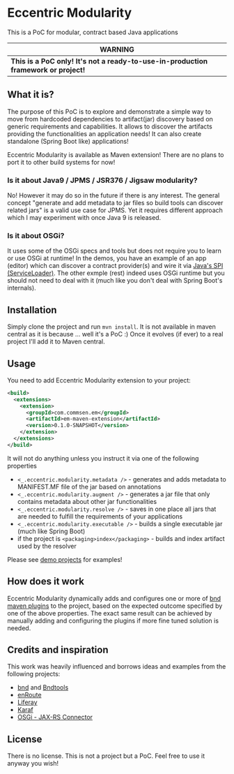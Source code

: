 
# Eccentric Modularity

This is a PoC for modular, contract based Java applications

| WARNING |
| --- |
| **This is a PoC only! It's not a ready-to-use-in-production framework or project!** |

## What it is?

The purpose of this PoC is to explore and demonstrate a simple way to move from hardcoded dependencies to artifact(jar) discovery based on generic requirements and capabilities. It allows to discover the artifacts providing the functionalities an application needs! It can also create standalone (Spring Boot like) applications!

Eccentric Modularity is available as Maven extension! There are no plans to port it to other build systems for now!

### Is it about Java9 / JPMS / JSR376 / Jigsaw modularity?

No! However it may do so in the future if there is any interest. The general concept "generate and add metadata to jar files so build tools can discover related jars" is a valid use case for JPMS. Yet it requires different approach which I may experiment with once Java 9 is released.

### Is it about OSGi?

It uses some of the OSGi specs and tools but does not require you to learn or use OSGi at runtime! In the demos, you have an example of an app (editor) which can discover a contract provider(s) and wire it via [Java's SPI (ServiceLoader)](https://docs.oracle.com/javase/tutorial/ext/basics/spi.html#packaging-the-dictionary-service-in-a-jar-file). The other exmple (rest) indeed uses OSGi runtime but you should not need to deal with it (much like you don't deal with Spring Boot's internals).

## Installation

Simply clone the project and run `mvn install`. It is not available in maven central as it is because ... well it's a PoC :) Once it evolves (if ever) to a real project I'll add it to Maven central.

## Usage

You need to add Eccentric Modularity extension to your project:
```xml
<build>
  <extensions>
    <extension>
      <groupId>com.commsen.em</groupId>
      <artifactId>em-maven-extension</artifactId>
      <version>0.1.0-SNAPSHOT</version>
    </extension>
  </extensions>
</build>
```

It will not do anything unless you instruct it via one of the following properties

 - `<_.eccentric.modularity.metadata />` - generates and adds metadata to MANIFEST.MF file of the jar based on annotations
 - `<_.eccentric.modularity.augment />` - generates a jar file that only contains metadata about other jar functionalities
 - `<_.eccentric.modularity.resolve />` - saves in one place all jars that are needed to fulfill the requirements of your applications
 - `<_.eccentric.modularity.executable />` - builds a single executable jar (much like Spring Boot)
 - if the project is `<packaging>index</packaging>` - builds and index artifact used by the resolver

Please see [demo projects](https://github.com/azzazzel/EM/tree/master/demo) for examples!

## How does it work

Eccentric Modularity dynamically adds and configures one or more of [bnd maven plugins](https://github.com/bndtools/bnd/tree/master/maven) to the project, based on the expected outcome specified by one of the above properties. The exact same result can be achieved by manually adding and configuring the plugins if more fine tuned solution is needed.    

## Credits and inspiration

This work was heavily influenced and borrows ideas and examples from the following projects:
 - [bnd](http://bnd.bndtools.org/) and [Bndtools](http://bndtools.org/)
 - [enRoute](http://enroute.osgi.org/)
 - [Liferay](http://liferay.com)
 - [Karaf](https://karaf.apache.org/)
 - [OSGi - JAX-RS Connector](https://github.com/hstaudacher/osgi-jax-rs-connector)

## License

There is no license. This is not a project but a PoC. Feel free to use it anyway you wish!

